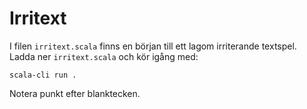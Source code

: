 # Irritext

I filen `irritext.scala` finns en början till ett lagom irriterande textspel.
Ladda ner `irritext.scala` och kör igång med:

    scala-cli run .

Notera punkt efter blanktecken.
